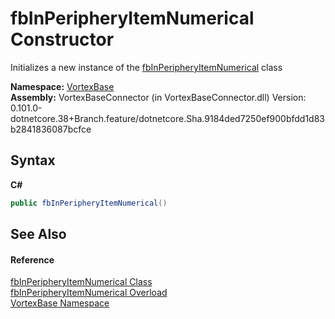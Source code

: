 # fbInPeripheryItemNumerical Constructor 
 

Initializes a new instance of the <a href="T_VortexBase_fbInPeripheryItemNumerical.md">fbInPeripheryItemNumerical</a> class

**Namespace:**&nbsp;<a href="N_VortexBase.md">VortexBase</a><br />**Assembly:**&nbsp;VortexBaseConnector (in VortexBaseConnector.dll) Version: 0.101.0-dotnetcore.38+Branch.feature/dotnetcore.Sha.9184ded7250ef900bfdd1d83b2841836087bcfce

## Syntax

**C#**<br />
``` C#
public fbInPeripheryItemNumerical()
```


## See Also


#### Reference
<a href="T_VortexBase_fbInPeripheryItemNumerical.md">fbInPeripheryItemNumerical Class</a><br /><a href="Overload_VortexBase_fbInPeripheryItemNumerical__ctor.md">fbInPeripheryItemNumerical Overload</a><br /><a href="N_VortexBase.md">VortexBase Namespace</a><br />
